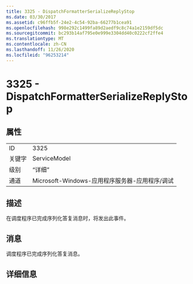 ```yaml
---
title: 3325 - DispatchFormatterSerializeReplyStop
ms.date: 03/30/2017
ms.assetid: c96ffb5f-24e2-4c54-92ba-66277b1cea91
ms.openlocfilehash: 998e292c1499fa89d2aedf9c8c74a1e2159df5dc
ms.sourcegitcommit: bc293b14af795e0e999e3304dd40c0222cf2ffe4
ms.translationtype: MT
ms.contentlocale: zh-CN
ms.lasthandoff: 11/26/2020
ms.locfileid: "96253214"
---
```

# <a name="3325---dispatchformatterserializereplystop"></a>3325 - DispatchFormatterSerializeReplyStop

## <a name="properties"></a>属性  
  
|||  
|-|-|  
|ID|3325|  
|关键字|ServiceModel|  
|级别|“详细”|  
|通道|Microsoft-Windows-应用程序服务器-应用程序/调试|  
  
## <a name="description"></a>描述  

 在调度程序已完成序列化答复消息时，将发出此事件。  
  
## <a name="message"></a>消息  

 调度程序已完成序列化答复消息。  
  
## <a name="details"></a>详细信息

